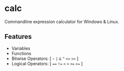 # calc

Commandline expression calculator for Windows & Linux.

## Features

- Variables
- Functions
- Bitwise Operators: [ `~` `|` `&` `^` `<<` `>>` ]
- Logical Operators: [ `==` `!=` `<` `>` `<=` `>=` ]

